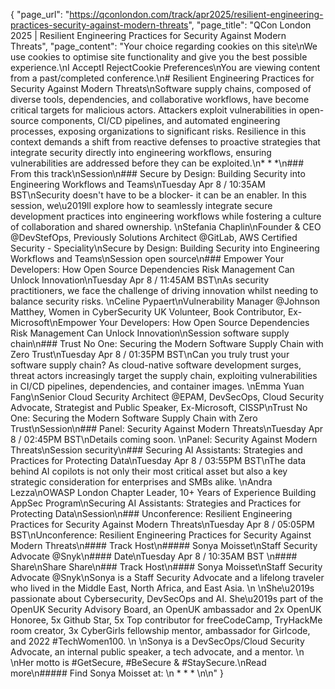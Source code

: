 {
    "page_url": "https://qconlondon.com/track/apr2025/resilient-engineering-practices-security-against-modern-threats",
    "page_title": "QCon London 2025 | Resilient Engineering Practices for Security Against Modern Threats",
    "page_content": "Your choice regarding cookies on this site\nWe use cookies to optimise site functionality and give you the best possible experience.\nI AcceptI RejectCookie Preferences\nYou are viewing content from a past/completed conference.\n# Resilient Engineering Practices for Security Against Modern Threats\nSoftware supply chains, composed of diverse tools, dependencies, and collaborative workflows, have become critical targets for malicious actors. Attackers exploit vulnerabilities in open-source components, CI/CD pipelines, and automated engineering processes, exposing organizations to significant risks. Resilience in this context demands a shift from reactive defenses to proactive strategies that integrate security directly into engineering workflows, ensuring vulnerabilities are addressed before they can be exploited.\n* * *\n### From this track\nSession\n### Secure by Design: Building Security into Engineering Workflows and Teams\nTuesday Apr 8 / 10:35AM BST\nSecurity doesn't have to be a blocker- it can be an enabler. In this session, we\u2019ll explore how to seamlessly integrate secure development practices into engineering workflows while fostering a culture of collaboration and shared ownership. \nStefania Chaplin\nFounder & CEO @DevStefOps, Previously Solutions Architect @GitLab, AWS Certified Security - Speciality\nSecure by Design: Building Security into Engineering Workflows and Teams\nSession open source\n### Empower Your Developers: How Open Source Dependencies Risk Management Can Unlock Innovation\nTuesday Apr 8 / 11:45AM BST\nAs security practitioners, we face the challenge of driving innovation whilst needing to balance security risks. \nCeline Pypaert\nVulnerability Manager @Johnson Matthey, Women in CyberSecurity UK Volunteer, Book Contributor, Ex-Microsoft\nEmpower Your Developers: How Open Source Dependencies Risk Management Can Unlock Innovation\nSession software supply chain\n### Trust No One: Securing the Modern Software Supply Chain with Zero Trust\nTuesday Apr 8 / 01:35PM BST\nCan you truly trust your software supply chain? As cloud-native software development surges, threat actors increasingly target the supply chain, exploiting vulnerabilities in CI/CD pipelines, dependencies, and container images. \nEmma Yuan Fang\nSenior Cloud Security Architect @EPAM, DevSecOps, Cloud Security Advocate, Strategist and Public Speaker, Ex-Microsoft, CISSP\nTrust No One: Securing the Modern Software Supply Chain with Zero Trust\nSession\n### Panel: Security Against Modern Threats\nTuesday Apr 8 / 02:45PM BST\nDetails coming soon. \nPanel: Security Against Modern Threats\nSession security\n### Securing AI Assistants: Strategies and Practices for Protecting Data\nTuesday Apr 8 / 03:55PM BST\nThe data behind AI copilots is not only their most critical asset but also a key strategic consideration for enterprises and SMBs alike. \nAndra Lezza\nOWASP London Chapter Leader, 10+ Years of Experience Building AppSec Program\nSecuring AI Assistants: Strategies and Practices for Protecting Data\nSession\n### Unconference: Resilient Engineering Practices for Security Against Modern Threats\nTuesday Apr 8 / 05:05PM BST\nUnconference: Resilient Engineering Practices for Security Against Modern Threats\n#### Track Host\n##### Sonya Moisset\nStaff Security Advocate @Snyk\n#### Date\nTuesday Apr 8 / 10:35AM BST \n#### Share\nShare Share\n### Track Host\n#### Sonya Moisset\nStaff Security Advocate @Snyk\nSonya is a Staff Security Advocate and a lifelong traveler who lived in the Middle East, North Africa, and East Asia.  \n  \nShe\u2019s passionate about Cybersecurity, DevSecOps and AI. She\u2019s part of the OpenUK Security Advisory Board, an OpenUK ambassador and 2x OpenUK Honoree, 5x Github Star, 5x Top contributor for freeCodeCamp, TryHackMe room creator, 3x CyberGirls fellowship mentor, ambassador for Girlcode, and 2022 #TechWomen100.  \n  \nSonya is a DevSecOps/Cloud Security Advocate, an internal public speaker, a tech advocate, and a mentor.  \n  \nHer motto is #GetSecure, #BeSecure & #StaySecure.\nRead more\n#####  Find Sonya Moisset at: \n  *   *   * \n\n"
}